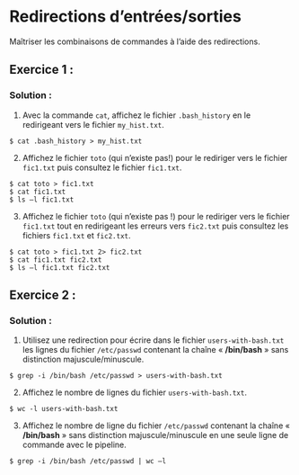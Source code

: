 # Redirections d’entrées/sorties
Maîtriser les combinaisons de commandes à l’aide des redirections.

## Exercice 1 : 

### Solution : ### 

1. Avec la commande ``cat``, affichez le fichier ``.bash_history`` en le redirigeant vers le fichier ``my_hist.txt``.

```
$ cat .bash_history > my_hist.txt
```

2. Affichez le fichier ``toto`` (qui n’existe pas!) pour le rediriger vers le fichier ``fic1.txt`` puis consultez le fichier ``fic1.txt``.

```
$ cat toto > fic1.txt
$ cat fic1.txt
$ ls –l fic1.txt
```

3. Affichez le fichier ``toto`` (qui n’existe pas !) pour le rediriger vers le
fichier ``fic1.txt`` tout en redirigeant les erreurs vers ``fic2.txt`` puis consultez les fichiers ``fic1.txt`` et ``fic2.txt``.

```
$ cat toto > fic1.txt 2> fic2.txt
$ cat fic1.txt fic2.txt
$ ls –l fic1.txt fic2.txt
```

## Exercice 2 : 

### Solution : ###

1. Utilisez une redirection pour écrire dans le fichier ``users-with-bash.txt`` les lignes du fichier ``/etc/passwd`` contenant la chaîne « **/bin/bash** » sans distinction majuscule/minuscule.

```
$ grep -i /bin/bash /etc/passwd > users-with-bash.txt
```

2. Affichez le nombre de lignes du fichier ``users-with-bash.txt``.

```
$ wc -l users-with-bash.txt
```

3. Affichez le nombre de ligne du fichier ``/etc/passwd`` contenant la chaîne « **/bin/bash** » sans distinction majuscule/minuscule en une seule ligne de commande avec le pipeline.

```
$ grep -i /bin/bash /etc/passwd | wc –l
```



